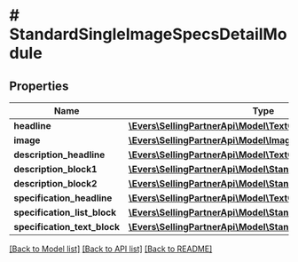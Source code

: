 # # StandardSingleImageSpecsDetailModule

## Properties

Name | Type | Description | Notes
------------ | ------------- | ------------- | -------------
**headline** | [**\Evers\SellingPartnerApi\Model\TextComponent**](TextComponent.md) |  | [optional]
**image** | [**\Evers\SellingPartnerApi\Model\ImageComponent**](ImageComponent.md) |  | [optional]
**description_headline** | [**\Evers\SellingPartnerApi\Model\TextComponent**](TextComponent.md) |  | [optional]
**description_block1** | [**\Evers\SellingPartnerApi\Model\StandardTextBlock**](StandardTextBlock.md) |  | [optional]
**description_block2** | [**\Evers\SellingPartnerApi\Model\StandardTextBlock**](StandardTextBlock.md) |  | [optional]
**specification_headline** | [**\Evers\SellingPartnerApi\Model\TextComponent**](TextComponent.md) |  | [optional]
**specification_list_block** | [**\Evers\SellingPartnerApi\Model\StandardHeaderTextListBlock**](StandardHeaderTextListBlock.md) |  | [optional]
**specification_text_block** | [**\Evers\SellingPartnerApi\Model\StandardTextBlock**](StandardTextBlock.md) |  | [optional]

[[Back to Model list]](../../README.md#models) [[Back to API list]](../../README.md#endpoints) [[Back to README]](../../README.md)
